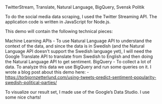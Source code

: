 TwitterStream, Translate, Natural Language, BigQuery, Svensk Politik

To do the social media data scraping, I used the Twitter Streaming API. The application code is written in JavaScript for Node.js.

This demo will contain the following technical pieces:

Machine Learning APIs - To use Natural Language API to understand the context of the data,
and since the data is in Swedish (and the Natural Language API doesn't support the Swedish language yet), I will need the Google Translate API to translate from Swedish to English and then doing the Natural Language API to get sentiment.
BigQuery - To collect a lot of data. To analyze this data we use BigQuery and run some queries on it.
I wrote a blog post about this demo here: - https://torbjornzetterlund.com/using-tweets-predict-sentiment-popularity-swedish-political-parties/

To visualize our result set, I made use of the Google’s Data Studio. I use some nice charts!
